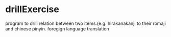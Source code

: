 # drillExercise
program to drill relation between two items.(e.g. hirakanakanji to their romaji and chinese pinyin. foregign language translation
